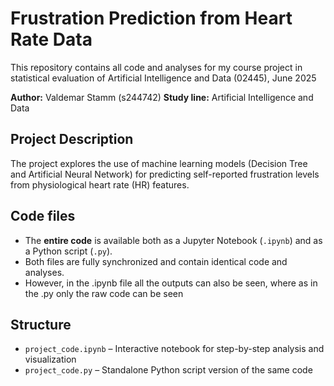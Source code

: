 # Frustration Prediction from Heart Rate Data

This repository contains all code and analyses for my course project in statistical evaluation of Artificial Intelligence and Data (02445), June 2025

**Author:** Valdemar Stamm (s244742)
**Study line:** Artificial Intelligence and Data

## Project Description

The project explores the use of machine learning models (Decision Tree and Artificial Neural Network) for predicting self-reported frustration levels from physiological heart rate (HR) features.

## Code files

- The **entire code** is available both as a Jupyter Notebook (`.ipynb`) and as a Python script (`.py`).
- Both files are fully synchronized and contain identical code and analyses.
- However, in the .ipynb file all the outputs can also be seen, where as in the .py only the raw code can be seen 

## Structure

- `project_code.ipynb` – Interactive notebook for step-by-step analysis and visualization
- `project_code.py` – Standalone Python script version of the same code

